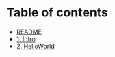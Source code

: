# Table of contents

* [README](README.md)
* [1. Intro](1.-intro.md)
* [2. HelloWorld](2.-helloworld.md)

